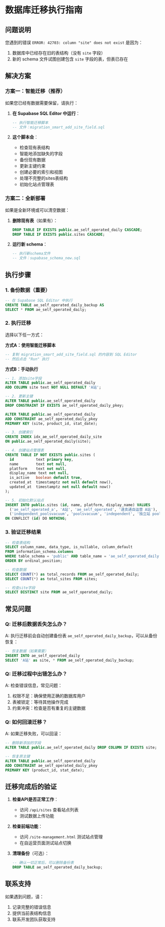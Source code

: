 # 数据库迁移执行指南

## 问题说明
您遇到的错误 `ERROR: 42703: column "site" does not exist` 是因为：
1. 数据库中已经存在旧的表结构（没有 `site` 字段）
2. 新的 schema 文件试图创建包含 `site` 字段的表，但表已存在

## 解决方案

### 方案一：智能迁移（推荐）
如果您已经有数据需要保留，请执行：

1. **在 Supabase SQL Editor 中运行**：
   ```sql
   -- 执行智能迁移脚本
   -- 文件：migration_smart_add_site_field.sql
   ```

2. **这个脚本会**：
   - 检查现有表结构
   - 智能地添加缺失的字段
   - 备份现有数据
   - 更新主键约束
   - 创建必要的索引和视图
   - 处理不完整的sites表结构
   - 初始化站点管理表

### 方案二：全新部署
如果是全新环境或可以清空数据：

1. **删除现有表**（如果有）：
   ```sql
   DROP TABLE IF EXISTS public.ae_self_operated_daily CASCADE;
   DROP TABLE IF EXISTS public.sites CASCADE;
   ```

2. **运行新 schema**：
   ```sql
   -- 执行新schema文件
   -- 文件：supabase_schema_new.sql
   ```

## 执行步骤

### 1. 备份数据（重要）
```sql
-- 在 Supabase SQL Editor 中执行
CREATE TABLE ae_self_operated_daily_backup AS 
SELECT * FROM ae_self_operated_daily;
```

### 2. 执行迁移
选择以下任一方式：

**方式A：使用智能迁移脚本**
```sql
-- 复制 migration_smart_add_site_field.sql 的内容到 SQL Editor
-- 然后点击 "Run" 执行
```

**方式B：手动执行**
```sql
-- 1. 添加site字段
ALTER TABLE public.ae_self_operated_daily 
ADD COLUMN site text NOT NULL DEFAULT 'A站';

-- 2. 更新主键
ALTER TABLE public.ae_self_operated_daily 
DROP CONSTRAINT IF EXISTS ae_self_operated_daily_pkey;

ALTER TABLE public.ae_self_operated_daily 
ADD CONSTRAINT ae_self_operated_daily_pkey 
PRIMARY KEY (site, product_id, stat_date);

-- 3. 创建索引
CREATE INDEX idx_ae_self_operated_daily_site 
ON public.ae_self_operated_daily(site);

-- 4. 创建站点管理表
CREATE TABLE IF NOT EXISTS public.sites (
  id          text primary key,
  name        text not null,
  platform    text not null,
  display_name text not null,
  is_active   boolean default true,
  created_at  timestamptz not null default now(),
  updated_at  timestamptz not null default now()
);

-- 5. 初始化默认站点
INSERT INTO public.sites (id, name, platform, display_name) VALUES
  ('ae_self_operated_a', 'A站', 'ae_self_operated', '速卖通自运营 A站'),
  ('independent_poolsvacuum', 'poolsvacuum', 'independent', '独立站 poolsvacuum.com')
ON CONFLICT (id) DO NOTHING;
```

### 3. 验证迁移结果
```sql
-- 检查表结构
SELECT column_name, data_type, is_nullable, column_default 
FROM information_schema.columns 
WHERE table_schema = 'public' AND table_name = 'ae_self_operated_daily'
ORDER BY ordinal_position;

-- 检查数据
SELECT COUNT(*) as total_records FROM ae_self_operated_daily;
SELECT COUNT(*) as total_sites FROM sites;

-- 检查site字段
SELECT DISTINCT site FROM ae_self_operated_daily;
```

## 常见问题

### Q: 迁移后数据丢失怎么办？
A: 执行迁移前会自动创建备份表 `ae_self_operated_daily_backup`，可以从备份恢复：
```sql
-- 恢复数据（如果需要）
INSERT INTO ae_self_operated_daily 
SELECT 'A站' as site, * FROM ae_self_operated_daily_backup;
```

### Q: 迁移过程中出错怎么办？
A: 检查错误信息，常见问题：
1. 权限不足：确保使用正确的数据库用户
2. 表被锁定：等待其他操作完成
3. 约束冲突：检查是否有重复的主键数据

### Q: 如何回滚迁移？
A: 如果迁移失败，可以回滚：
```sql
-- 删除新添加的字段
ALTER TABLE public.ae_self_operated_daily DROP COLUMN IF EXISTS site;

-- 恢复原主键
ALTER TABLE public.ae_self_operated_daily 
ADD CONSTRAINT ae_self_operated_daily_pkey 
PRIMARY KEY (product_id, stat_date);
```

## 迁移完成后的验证

1. **检查API是否正常工作**：
   - 访问 `/api/sites` 查看站点列表
   - 测试数据上传功能

2. **检查前端功能**：
   - 访问 `/site-management.html` 测试站点管理
   - 在自运营页面测试站点切换

3. **清理备份**（可选）：
   ```sql
   -- 确认一切正常后，可以删除备份表
   DROP TABLE ae_self_operated_daily_backup;
   ```

## 联系支持

如果遇到问题，请：
1. 记录完整的错误信息
2. 提供当前表结构信息
3. 联系开发团队获取支持
